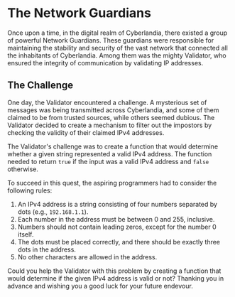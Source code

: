 # The Network Guardians

Once upon a time, in the digital realm of Cyberlandia, there existed a group of powerful Network Guardians. These guardians were responsible for maintaining the stability and security of the vast network that connected all the inhabitants of Cyberlandia. Among them was the mighty Validator, who ensured the integrity of communication by validating IP addresses.

## The Challenge

One day, the Validator encountered a challenge. A mysterious set of messages was being transmitted across Cyberlandia, and some of them claimed to be from trusted sources, while others seemed dubious. The Validator decided to create a mechanism to filter out the impostors by checking the validity of their claimed IPv4 addresses.

The Validator's challenge was to create a function that would determine whether a given string represented a valid IPv4 address. The function needed to return `true` if the input was a valid IPv4 address and `false` otherwise.

To succeed in this quest, the aspiring programmers had to consider the following rules:

1. An IPv4 address is a string consisting of four numbers separated by dots (e.g., `192.168.1.1`).
2. Each number in the address must be between 0 and 255, inclusive.
3. Numbers should not contain leading zeros, except for the number 0 itself.
4. The dots must be placed correctly, and there should be exactly three dots in the address.
5. No other characters are allowed in the address.

Could you help the Validator with this problem by creating a function that would determine if the given IPv4 address is valid or not? Thanking you in advance and wishing you a good luck for your future endevour.
